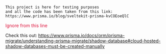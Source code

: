 ```

This project is here for testing purposes
and all the code has been taken from this link: https://www.prisma.io/blog/sveltekit-prisma-kvCOEoeQlC

```



<span style="color:crimson;"> Ignore from this line</span>

Check this out: https://www.prisma.io/docs/orm/prisma-migrate/understanding-prisma-migrate/shadow-database#cloud-hosted-shadow-databases-must-be-created-manually